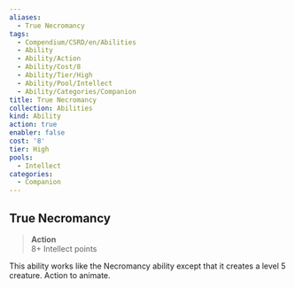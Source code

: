 ```yaml
---
aliases:
  - True Necromancy
tags:
  - Compendium/CSRD/en/Abilities
  - Ability
  - Ability/Action
  - Ability/Cost/8
  - Ability/Tier/High
  - Ability/Pool/Intellect
  - Ability/Categories/Companion
title: True Necromancy
collection: Abilities
kind: Ability
action: true
enabler: false
cost: '8'
tier: High
pools:
  - Intellect
categories:
  - Companion
---
```

## True Necromancy  
>**Action**  
>8+ Intellect points
  
This ability works like the Necromancy ability except that it creates a level 5 creature. Action to animate.